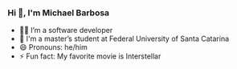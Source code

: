 ### Hi 👋, I'm Michael Barbosa

- 👨‍💻 I’m a software developer
- 🌱 I'm a master’s student at Federal University of Santa Catarina
- 😄 Pronouns: he/him
- ⚡ Fun fact: My favorite movie is Interstellar
